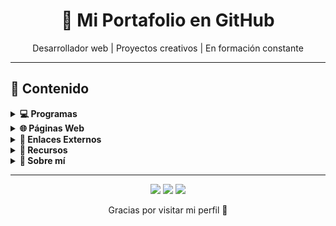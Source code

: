 <h1 align="center">🚀 Mi Portafolio en GitHub</h1>
<p align="center">Desarrollador web | Proyectos creativos | En formación constante</p>

---

## 📂 Contenido

<details>
<summary><strong>💻 Programas</strong></summary>

- 📥 <a href="https://github.com/Mayonesa7272/Recursos/raw/main/CleanRush/CleanRush.zip" download>Descargar CleanRush (.zip)</a>
- Gestor de tareas con SQLite
- App de finanzas personales
</details>

<details>
<summary><strong>🌐 Páginas Web</strong></summary>

- [Portafolio Personal](https://miportafolio.github.io)
- [Tienda Online](https://proyecto-tienda.github.io)
- [App del Clima](https://climaapp.github.io)
</details>

<details>
<summary><strong>🔗 Enlaces Externos</strong></summary>

- [GitHub](https://github.com/tuusuario)
- [LinkedIn](https://linkedin.com/in/tuusuario)
- [Correo](mailto:tuemail@ejemplo.com)
</details>

<details>
<summary><strong>📁 Recursos</strong></summary>

- Plantillas HTML gratuitas
- Bibliotecas de iconos
- Cursos y tutoriales online
</details>

<details>
<summary><strong>📜 Sobre mí</strong></summary>

Soy un apasionado del desarrollo web y la programación creativa. Me encanta crear soluciones útiles y aprender nuevas tecnologías. Siempre buscando colaborar en proyectos interesantes.
</details>

---

<p align="center">
  <img src="https://img.shields.io/badge/HTML5-E34F26?style=for-the-badge&logo=html5&logoColor=white" />
  <img src="https://img.shields.io/badge/CSS3-1572B6?style=for-the-badge&logo=css3&logoColor=white" />
  <img src="https://img.shields.io/badge/JavaScript-F7DF1E?style=for-the-badge&logo=javascript&logoColor=black" />
</p>

<p align="center">Gracias por visitar mi perfil 🙌</p>
